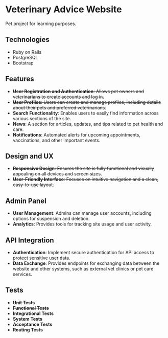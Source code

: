 # Veterinary Advice Website

Pet project for learning purposes.

## Technologies

- Ruby on Rails
- PostgreSQL
- Bootstrap

## Features

- ~~**User Registration and Authentication**: Allows pet owners and veterinarians to create accounts and log in.~~
- ~~**User Profiles**: Users can create and manage profiles, including details about their pets and preferred veterinarians.~~
- **Search Functionality**: Enables users to easily find information across various sections of the site.
- **News**: A section for articles, updates, and tips related to pet health and care.
- **Notifications**: Automated alerts for upcoming appointments, vaccinations, and other important events.

## Design and UX

- ~~**Responsive Design**: Ensures the site is fully functional and visually appealing on all devices and screen sizes.~~
- ~~**User-Friendly Interface**: Focuses on intuitive navigation and a clean, easy-to-use layout.~~
## Admin Panel

- **User Management**: Admins can manage user accounts, including options for suspension and deletion.
- **Analytics**: Provides tools for tracking site usage and user activity.

## API Integration

- **Authentication**: Implement secure authentication for API access to protect sensitive user data.
- **Data Exchange**: Provides endpoints for exchanging data between the website and other systems, such as external vet clinics or pet care services.

## Tests

- ~~**Unit Tests**~~
- ~~**Functional Tests**~~
- **Integrational Tests**
- **System Tests**
- **Acceptance Tests**
- **Routing Tests** 